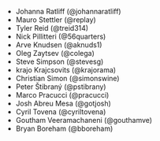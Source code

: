 * Johanna Ratliff (@johannaratliff)
* Mauro Stettler (@replay)
* Tyler Reid (@treid314)
* Nick Pillitteri (@56quarters)
* Arve Knudsen (@aknuds1)
* Oleg Zaytsev (@colega)
* Steve Simpson (@stevesg)
* krajo Krajcsovits (@krajorama)
* Christian Simon (@simonswine)
* Peter Štibraný (@pstibrany)
* Marco Pracucci (@pracucci)
* Josh Abreu Mesa (@gotjosh)
* Cyril Tovena (@cyriltovena)
* Goutham Veeramachaneni (@gouthamve)
* Bryan Boreham (@bboreham)
